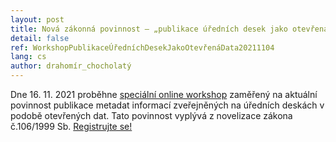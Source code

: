 ```yaml
---
layout: post
title: Nová zákonná povinnost – „publikace úředních desek jako otevřená data“
detail: false
ref: WorkshopPublikaceÚředníchDesekJakoOtevřenáData20211104
lang: cs
author: drahomír_chocholatý
---
```


Dne 16. 11. 2021 proběhne [speciální online workshop][workshop] zaměřený na aktuální povinnost publikace metadat informací zveřejněných na úředních deskách v podobě otevřených dat.
Tato povinnost vyplývá z novelizace zákona č.106/1999 Sb.
[Registrujte se!][workshop]


[workshop]: /vzdělávání/on-line/#publikace-úředních-desek-jako-otevřená-data "Publikace úředních desek jako otevřená data"